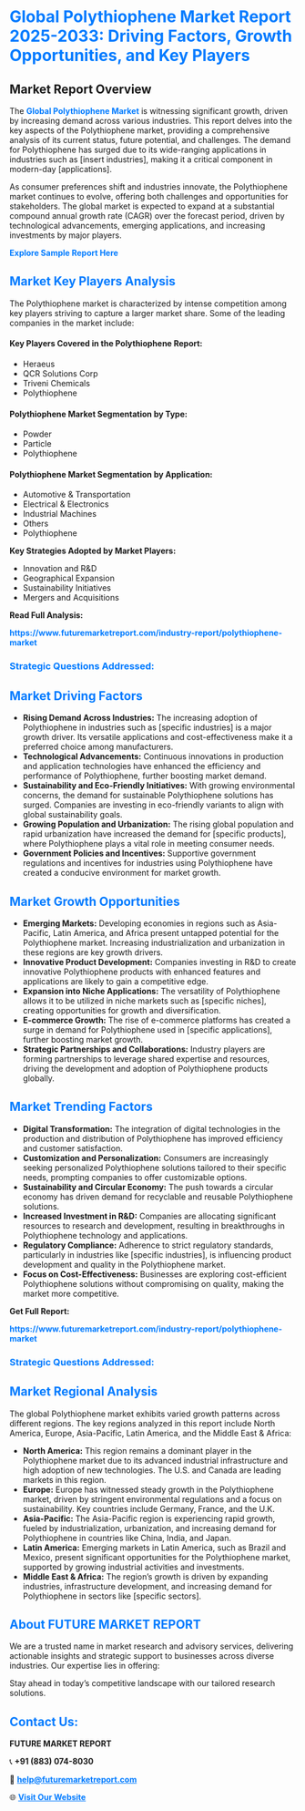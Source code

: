 <h1 style="color: #007BFF;">Global Polythiophene Market Report 2025-2033: Driving Factors, Growth Opportunities, and Key Players</h1>

<section id="overview">
<h2>Market Report Overview</h2>
<p>The <a href="https://www.futuremarketreport.com/industry-report/polythiophene-market" style="color: #007BFF; text-decoration: none;"><strong>Global Polythiophene Market</strong></a> is witnessing significant growth, driven by increasing demand across various industries. This report delves into the key aspects of the Polythiophene market, providing a comprehensive analysis of its current status, future potential, and challenges. The demand for Polythiophene has surged due to its wide-ranging applications in industries such as [insert industries], making it a critical component in modern-day [applications].</p>
<p>As consumer preferences shift and industries innovate, the Polythiophene market continues to evolve, offering both challenges and opportunities for stakeholders. The global market is expected to expand at a substantial compound annual growth rate (CAGR) over the forecast period, driven by technological advancements, emerging applications, and increasing investments by major players.</p>
</section>

<section id="overview">
<p><a href="https://www.futuremarketreport.com/request-sample/reportId=96924" style="color: #007BFF; text-decoration: none;"><strong>Explore Sample Report Here</strong></a></p>
</section>

<section id="key-players">
<h2 style="color: #007BFF;">Market Key Players Analysis</h2>
<p>The Polythiophene market is characterized by intense competition among key players striving to capture a larger market share. Some of the leading companies in the market include:</p>
<h4>Key Players Covered in the Polythiophene Report:</h4>
<ul><li>Heraeus</li><li>QCR Solutions Corp</li><li>Triveni Chemicals</li><li>Polythiophene</li></ul>
<h4>Polythiophene Market Segmentation by Type:</h4>
<ul><li>Powder</li><li>Particle</li><li>Polythiophene</li></ul>

<h4>Polythiophene Market Segmentation by Application:</h4>
<ul><li>Automotive &amp; Transportation</li><li>Electrical &amp; Electronics</li><li>Industrial Machines</li><li>Others</li><li>Polythiophene</li></ul>
<p><strong>Key Strategies Adopted by Market Players:</strong></p>
<ul>
<li>Innovation and R&D</li>
<li>Geographical Expansion</li>
<li>Sustainability Initiatives</li>
<li>Mergers and Acquisitions</li>
</ul>
</section>

<section>
<p><strong>Read Full Analysis: </strong></p><a href="https://www.futuremarketreport.com/industry-report/polythiophene-market" style="color: #007BFF; text-decoration: none;"><strong>https://www.futuremarketreport.com/industry-report/polythiophene-market</strong></a>
<h3 style="color: #007BFF;">Strategic Questions Addressed:</h3>
</section>

<section id="driving-factors">
<h2 style="color: #007BFF;">Market Driving Factors</h2>
<ul>
<li><strong>Rising Demand Across Industries:</strong> The increasing adoption of Polythiophene in industries such as [specific industries] is a major growth driver. Its versatile applications and cost-effectiveness make it a preferred choice among manufacturers.</li>
<li><strong>Technological Advancements:</strong> Continuous innovations in production and application technologies have enhanced the efficiency and performance of Polythiophene, further boosting market demand.</li>
<li><strong>Sustainability and Eco-Friendly Initiatives:</strong> With growing environmental concerns, the demand for sustainable Polythiophene solutions has surged. Companies are investing in eco-friendly variants to align with global sustainability goals.</li>
<li><strong>Growing Population and Urbanization:</strong> The rising global population and rapid urbanization have increased the demand for [specific products], where Polythiophene plays a vital role in meeting consumer needs.</li>
<li><strong>Government Policies and Incentives:</strong> Supportive government regulations and incentives for industries using Polythiophene have created a conducive environment for market growth.</li>
</ul>
</section>

<section id="growth-opportunities">
<h2 style="color: #007BFF;">Market Growth Opportunities</h2>
<ul>
<li><strong>Emerging Markets:</strong> Developing economies in regions such as Asia-Pacific, Latin America, and Africa present untapped potential for the Polythiophene market. Increasing industrialization and urbanization in these regions are key growth drivers.</li>
<li><strong>Innovative Product Development:</strong> Companies investing in R&D to create innovative Polythiophene products with enhanced features and applications are likely to gain a competitive edge.</li>
<li><strong>Expansion into Niche Applications:</strong> The versatility of Polythiophene allows it to be utilized in niche markets such as [specific niches], creating opportunities for growth and diversification.</li>
<li><strong>E-commerce Growth:</strong> The rise of e-commerce platforms has created a surge in demand for Polythiophene used in [specific applications], further boosting market growth.</li>
<li><strong>Strategic Partnerships and Collaborations:</strong> Industry players are forming partnerships to leverage shared expertise and resources, driving the development and adoption of Polythiophene products globally.</li>
</ul>
</section>

<section id="trending-factors">
<h2 style="color: #007BFF;">Market Trending Factors</h2>
<ul>
<li><strong>Digital Transformation:</strong> The integration of digital technologies in the production and distribution of Polythiophene has improved efficiency and customer satisfaction.</li>
<li><strong>Customization and Personalization:</strong> Consumers are increasingly seeking personalized Polythiophene solutions tailored to their specific needs, prompting companies to offer customizable options.</li>
<li><strong>Sustainability and Circular Economy:</strong> The push towards a circular economy has driven demand for recyclable and reusable Polythiophene solutions.</li>
<li><strong>Increased Investment in R&D:</strong> Companies are allocating significant resources to research and development, resulting in breakthroughs in Polythiophene technology and applications.</li>
<li><strong>Regulatory Compliance:</strong> Adherence to strict regulatory standards, particularly in industries like [specific industries], is influencing product development and quality in the Polythiophene market.</li>
<li><strong>Focus on Cost-Effectiveness:</strong> Businesses are exploring cost-efficient Polythiophene solutions without compromising on quality, making the market more competitive.</li>
</ul>
</section>

<section>
<p><strong>Get Full Report: </strong></p><a href="https://www.futuremarketreport.com/industry-report/polythiophene-market" style="color: #007BFF; text-decoration: none;"><strong>https://www.futuremarketreport.com/industry-report/polythiophene-market</strong></a>
<h3 style="color: #007BFF;">Strategic Questions Addressed:</h3>
</section>


<section id="regional-analysis">
<h2 style="color: #007BFF;">Market Regional Analysis</h2>
<p>The global Polythiophene market exhibits varied growth patterns across different regions. The key regions analyzed in this report include North America, Europe, Asia-Pacific, Latin America, and the Middle East & Africa:</p>
<ul>
<li><strong>North America:</strong> This region remains a dominant player in the Polythiophene market due to its advanced industrial infrastructure and high adoption of new technologies. The U.S. and Canada are leading markets in this region.</li>
<li><strong>Europe:</strong> Europe has witnessed steady growth in the Polythiophene market, driven by stringent environmental regulations and a focus on sustainability. Key countries include Germany, France, and the U.K.</li>
<li><strong>Asia-Pacific:</strong> The Asia-Pacific region is experiencing rapid growth, fueled by industrialization, urbanization, and increasing demand for Polythiophene in countries like China, India, and Japan.</li>
<li><strong>Latin America:</strong> Emerging markets in Latin America, such as Brazil and Mexico, present significant opportunities for the Polythiophene market, supported by growing industrial activities and investments.</li>
<li><strong>Middle East & Africa:</strong> The region’s growth is driven by expanding industries, infrastructure development, and increasing demand for Polythiophene in sectors like [specific sectors].</li>
</ul>
</section>

<footer>
<h2 style="color: #007BFF;">About FUTURE MARKET REPORT</h2>
<p>We are a trusted name in market research and advisory services, delivering actionable insights and strategic support to businesses across diverse industries. Our expertise lies in offering:</p>

<p>Stay ahead in today’s competitive landscape with our tailored research solutions.</p>

<h2 style="color: #007BFF;">Contact Us:</h2>
<p><strong>FUTURE MARKET REPORT</strong></p>
<p>📞 <strong>+91 (883) 074-8030</strong></p>
<p>📧 <strong><a href="mailto:help@futuremarketreport.com" style="color: #007BFF;">help@futuremarketreport.com</a></strong></p>
<p>🌐 <strong><a href="https://www.futuremarketreport.com/" style="color: #007BFF;">Visit Our Website</a></strong></p>
</footer>
